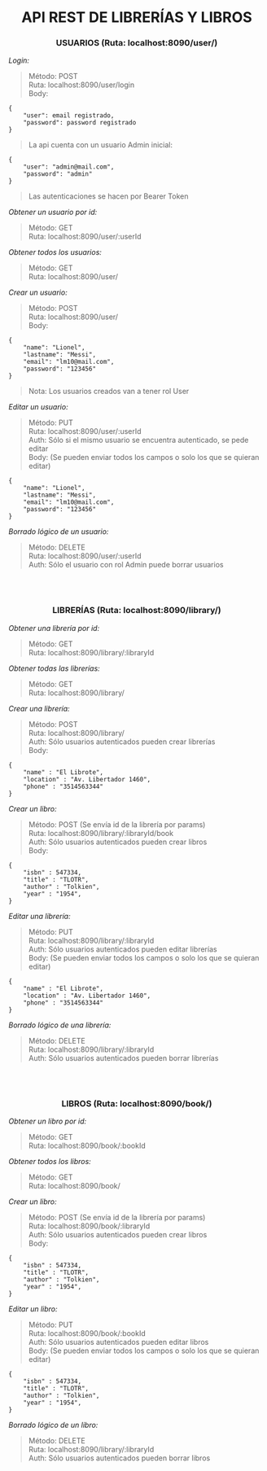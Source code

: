 <h1 align = "center"> API REST DE LIBRERÍAS Y LIBROS </h1>

<h3 align = "center">USUARIOS (Ruta: localhost:8090/user/)</h3>

*Login:*
>Método: POST</br>
Ruta: localhost:8090/user/login</br>
Body:
```
{
    "user": email registrado,
    "password": password registrado
}
```
>La api cuenta con un usuario Admin inicial:
```
{
    "user": "admin@mail.com",
    "password": "admin"
}
```
>Las autenticaciones se hacen por Bearer Token

*Obtener un usuario por id:*
>Método: GET</br>
Ruta: localhost:8090/user/:userId

*Obtener todos los usuarios:*
>Método: GET</br>
Ruta: localhost:8090/user/

*Crear un usuario:*
>Método: POST</br>
Ruta: localhost:8090/user/</br>
Body:
```
{
    "name": "Lionel",
    "lastname": "Messi",
    "email": "lm10@mail.com",
    "password": "123456"
}
```
>Nota: Los usuarios creados van a tener rol User

*Editar un usuario:*
>Método: PUT</br>
Ruta: localhost:8090/user/:userId</br>
Auth: Sólo si el mismo usuario se encuentra autenticado, se pede editar</br>
Body: (Se pueden enviar todos los campos o solo los que se quieran editar)
```
{
    "name": "Lionel",
    "lastname": "Messi",
    "email": "lm10@mail.com",
    "password": "123456"
}
```

*Borrado lógico de un usuario:*
>Método: DELETE</br>
Ruta: localhost:8090/user/:userId</br>
Auth: Sólo el usuario con rol Admin puede borrar usuarios

</br></br>


<h3 align = "center">LIBRERÍAS (Ruta: localhost:8090/library/)</h3>

*Obtener una librería por id:*
>Método: GET</br>
Ruta: localhost:8090/library/:libraryId

*Obtener todas las librerías:*
>Método: GET</br>
Ruta: localhost:8090/library/

*Crear una librería:*
>Método: POST</br>
Ruta: localhost:8090/library/</br>
Auth: Sólo usuarios autenticados pueden crear librerías</br>
Body:
```
{
    "name" : "El Librote",
    "location" : "Av. Libertador 1460",
    "phone" : "3514563344"
}
```

*Crear un libro:*
>Método: POST (Se envía id de la librería por params)</br>
Ruta: localhost:8090/library/:libraryId/book</br>
Auth: Sólo usuarios autenticados pueden crear libros</br>
Body:
```
{
    "isbn" : 547334,
    "title" : "TLOTR",
    "author" : "Tolkien",
    "year" : "1954",
}
```

*Editar una librería:*
>Método: PUT</br>
Ruta: localhost:8090/library/:libraryId</br>
Auth: Sólo usuarios autenticados pueden editar librerías</br>
Body: (Se pueden enviar todos los campos o solo los que se quieran editar)
```
{
    "name" : "El Librote",
    "location" : "Av. Libertador 1460",
    "phone" : "3514563344"
}
```

*Borrado lógico de una librería:*
>Método: DELETE</br>
Ruta: localhost:8090/library/:libraryId</br>
Auth: Sólo usuarios autenticados pueden borrar librerías</br>

</br></br>


<h3 align = "center">LIBROS (Ruta: localhost:8090/book/)</h3>

*Obtener un libro por id:*
>Método: GET</br>
Ruta: localhost:8090/book/:bookId

*Obtener todos los libros:*
>Método: GET</br>
Ruta: localhost:8090/book/

*Crear un libro:*
>Método: POST (Se envía id de la librería por params)</br>
Ruta: localhost:8090/book/:libraryId</br>
Auth: Sólo usuarios autenticados pueden crear libros</br>
Body:
```
{
    "isbn" : 547334,
    "title" : "TLOTR",
    "author" : "Tolkien",
    "year" : "1954",
}
```

*Editar un libro:*
>Método: PUT</br>
Ruta: localhost:8090/book/:bookId</br>
Auth: Sólo usuarios autenticados pueden editar libros</br>
Body: (Se pueden enviar todos los campos o solo los que se quieran editar)
```
{
    "isbn" : 547334,
    "title" : "TLOTR",
    "author" : "Tolkien",
    "year" : "1954",
}
```

*Borrado lógico de un libro:*
>Método: DELETE</br>
Ruta: localhost:8090/library/:libraryId</br>
Auth: Sólo usuarios autenticados pueden borrar libros</br>
